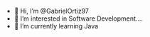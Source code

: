 - 👋 Hi, I’m @GabrielOrtiz97
- 👀 I’m interested in Software Development....
- 🌱 I’m currently learning Java
